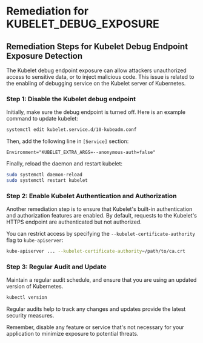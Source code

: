 # Remediation for KUBELET_DEBUG_EXPOSURE

## Remediation Steps for Kubelet Debug Endpoint Exposure Detection

The Kubelet debug endpoint exposure can allow attackers unauthorized access to sensitive data, or to inject malicious code. This issue is related to the enabling of debugging service on the Kubelet server of Kubernetes.

### Step 1: Disable the Kubelet debug endpoint 

Initially, make sure the debug endpoint is turned off. Here is an example command to update kubelet:

```bash
systemctl edit kubelet.service.d/10-kubeadm.conf
```

Then, add the following line in `[Service]` section:

```text
Environment="KUBELET_EXTRA_ARGS=--anonymous-auth=false"
```

Finally, reload the daemon and restart kubelet:

```bash
sudo systemctl daemon-reload
sudo systemctl restart kubelet
```

### Step 2: Enable Kubelet Authentication and Authorization

Another remediation step is to ensure that Kubelet's built-in authentication and authorization features are enabled. By default, requests to the Kubelet's HTTPS endpoint are authenticated but not authorized. 

You can restrict access by specifying the `--kubelet-certificate-authority` flag to `kube-apiserver`:

```bash
kube-apiserver ... --kubelet-certificate-authority=/path/to/ca.crt
```

### Step 3: Regular Audit and Update

Maintain a regular audit schedule, and ensure that you are using an updated version of Kubernetes. 

```bash
kubectl version
```

Regular audits help to track any changes and updates provide the latest security measures.

Remember, disable any feature or service that's not necessary for your application to minimize exposure to potential threats.